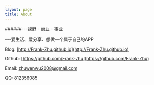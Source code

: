 ```yaml
---
layout: page
title: About
---
```


######---视野 - 商业 - 事业

---爱生活、爱分享、想做一个属于自己的APP


Blog: [http://Frank-Zhu.github.io](http://Frank-Zhu.github.io)

Github: [https://github.com/Frank-Zhu](https://github.com/Frank-Zhu)

Email: zhuwenwu2008@gmail.com

QQ: 812356085